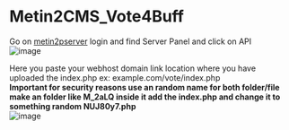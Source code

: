 # Metin2CMS_Vote4Buff

Go on [metin2pserver](https://metin2pserver.net/Panel.en) login and find Server Panel and click on API   
![image](https://github.com/DemOnJR/Metin2CMS_Vote4Buff/assets/6385558/21b65019-beed-46af-9a58-2d4f1a786a7c)

Here you paste your webhost domain link location where you have uploaded the index.php ex: example.com/vote/index.php   
**Important for security reasons use an random name for both folder/file make an folder like M_2aLQ inside it add the index.php and change it to something random NUJ80y7.php**   
![image](https://github.com/DemOnJR/Metin2CMS_Vote4Buff/assets/6385558/4169a0cf-f426-412b-92a2-4da6aa3d82ea)
